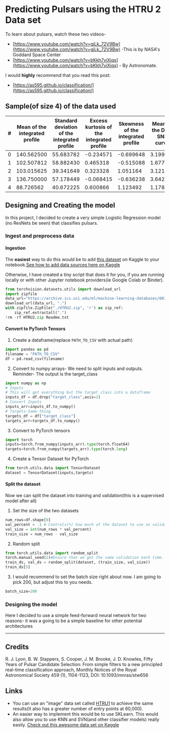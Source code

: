 # Predicting Pulsars using the HTRU 2 Data set

To learn about pulsars, watch these two videos-

- [https://www.youtube.com/watch?v=gjLk_72V9Bw](https://www.youtube.com/watch?v=gjLk_72V9Bw) -This is by NASA's Goddard Space Center
- [https://www.youtube.com/watch?v=bKkh7viXjqs](https://www.youtube.com/watch?v=bKkh7viXjqs) - By Astronomate.  

I would **highly** recommend that you read this post:
- [https://as595.github.io/classification/](https://as595.github.io/classification/)
## Sample(of size 4) of the data used

| #   | Mean of the integrated profile | Standard deviation of the integrated profile | Excess kurtosis of the integrated profile | Skewness of the integrated profile | Mean of the DM-SNR curve | Standard deviation of the DM-SNR curve | Excess kurtosis of the DM-SNR curve | Standard deviation of the DM-SNR curve | Skewness of the DM-SNR curve | target_class |
| --- | ------------------------------ | -------------------------------------------- | ----------------------------------------- | ---------------------------------- | ------------------------ | -------------------------------------- | ----------------------------------- | -------------------------------------- | ---------------------------- | ------------- |
| 0   | 140.562500                     | 55.683782                                    | -0.234571                                 | -0.699648                          | 3.199833                 | 19.110426                              | 7.975532                            | 74.242225                              | 74.242225                    | 0             |
| 1   | 102.507812                     | 58.882430                                    | 0.465318                                  | -0.515088                          | 1.677258                 | 14.860146                              | 10.576487                           | 127.393580                             | 127.393580                   | 0             |
| 2   | 103.015625                     | 39.341649                                    | 0.323328                                  | 1.051164                           | 3.121237                 | 21.744669                              | 7.735822                            | 63.171909                              | 63.171909                    | 0             |
| 3   | 136.750000                     | 57.178449                                    | -0.068415                                 | -0.636238                          | 3.642977                 | 20.959280                              | 6.896499                            | 53.593661                              | 53.593661                    | 0             |
| 4   | 88.726562                      | 40.672225                                    | 0.600866                                  | 1.123492                           | 1.178930                 | 11.468720                              | 14.269573                           | 252.567306                             | 252.567306                   | 0             |

## Designing and Creating the model
In this project, I decided to create a very simple Logistic Regression model (no ResNets be seen) that classifies pulsars.  

### Ingest and preprocess data
#### Ingestion
The **easiest** way to do this would be to add [this dataset](https://www.kaggle.com/pavanraj159/predicting-a-pulsar-star) on Kaggle to your notebook.[See how to add data sources here on Kaggle](https://www.kaggle.com/docs/notebooks#adding-data-sources)  

Otherwise, I have created a tiny script that does it for you, if you are running locally or with other Jupyter notebook providers(ie Google Colab or Binder).
```python
from torchvision.datasets.utils import download_url
import zipfile
data_url="https://archive.ics.uci.edu/ml/machine-learning-databases/00372/HTRU2.zip"
download_url(data_url, ".")
with zipfile.ZipFile("./HTRU2.zip", 'r') as zip_ref:
    zip_ref.extractall(".")
!rm -rf HTRU2.zip Readme.txt
```
#### Convert to PyTorch Tensors
1. Create a dataframe(replace `PATH_TO_CSV` with actual path)
```python
import pandas as pd
filename = "PATH_TO_CSV"
df = pd.read_csv(filename)
```
2. Convert to numpy arrays- We need to split inputs and outputs.  
  Reminder- The output is the target_class
```python
import numpy as np
# Inputs
# This will get everything but the target_class into a dataframe
inputs_df = df.drop("target_class",axis=1)
# Convert Inputs
inputs_arr=inputs_df.to_numpy()
# Targets-Same thing
targets_df = df["target_class"]
targets_arr=targets_df.to_numpy()
```
3. Convert to PyTorch tensors
```python
import torch
inputs=torch.from_numpy(inputs_arr).type(torch.float64)
targets=torch.from_numpy(targets_arr).type(torch.long)
```
4. Create a Tensor Dataset for PyTorch
```python
from torch.utils.data import TensorDataset
dataset = TensorDataset(inputs,targets)
```  

#### Split the dataset
Now we can split the dataset into training and validation(this is a supervised model after all)
1. Set the size of the two datasets
```python
num_rows=df.shape[0]
val_percent = .1 # Controls(%) how much of the dataset to use as validation
val_size = int(num_rows * val_percent)
train_size = num_rows - val_size
```
2. Random split
```python
from torch.utils.data import random_split
torch.manual_seed(2)#Ensure that we get the same validation each time.
train_ds, val_ds = random_split(dataset, (train_size, val_size))
train_ds[5]
```
3. I would recommend to set the batch size right about now.
I am going to pick 200, but adjust this to you needs.
```python
batch_size=200
```

### Designing the model
Here I decided to use a simple feed-forward neural network for two reasons- it was a going to be a simple baseline for other potential architectures  

---
## Credits

R. J. Lyon, B. W. Stappers, S. Cooper, J. M. Brooke, J. D. Knowles,
Fifty Years of Pulsar Candidate Selection: From simple filters to a new
principled real-time classification approach, Monthly Notices of the
Royal Astronomical Society 459 (1), 1104-1123, DOI: 10.1093/mnras/stw656
## Links
- You can use an "image" data set called [HTRU1](https://github.com/as595/HTRU1) to achieve the same results(It also has a greater number of entry points at 60,000).
- An easier way to implement this would be to use SKLearn. This would also allow you to use KNN and SVN(and other classifier models) really easily. [Check out this awesome data set on Kaggle](https://www.kaggle.com/ytaskiran/predicting-class-of-pulsars-with-ml-algorithms)
